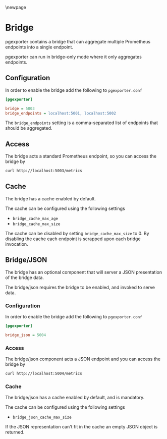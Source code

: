 \newpage

# Bridge

pgexporter contains a bridge that can aggregate multiple Prometheus endpoints
into a single endpoint.

pgexporter can run in bridge-only mode where it only aggregates endpoints.

## Configuration

In order to enable the bridge add the following to `pgexporter.conf`

```ini
[pgexporter]

bridge = 5003
bridge_endpoints = localhost:5001, localhost:5002
```

The `bridge_endpoints` setting is a comma-separated list of endpoints that should
be aggregated.

## Access

The bridge acts a standard Prometheus endpoint, so you can access the bridge by

```sh
curl http://localhost:5003/metrics
```

## Cache

The bridge has a cache enabled by default.

The cache can be configured using the following settings

* `bridge_cache_max_age`
* `bridge_cache_max_size`

The cache can be disabled by setting `bridge_cache_max_size` to 0. By disabling the cache
each endpoint is scrapped upon each bridge invocation.

## Bridge/JSON

The bridge has an optional component that will server a JSON presentation of the bridge data.

The bridge/json requires the bridge to be enabled, and invoked to serve data.

### Configuration

In order to enable the bridge add the following to `pgexporter.conf`

```ini
[pgexporter]

bridge_json = 5004
```

### Access

The bridge/json component acts a JSON endpoint and you can access the bridge by

```sh
curl http://localhost:5004/metrics
```

### Cache

The bridge/json has a cache enabled by default, and is mandatory.

The cache can be configured using the following settings

* `bridge_json_cache_max_size`

If the JSON representation can't fit in the cache an empty JSON object is returned.
